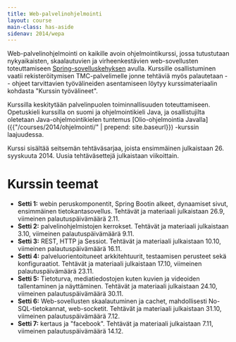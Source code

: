 ```yaml
---
title: Web-palvelinohjelmointi
layout: course
main-class: has-aside
sidenav: 2014/wepa
---
```

Web-palvelinohjelmointi on kaikille avoin ohjelmointikurssi, jossa tutustutaan nykyaikaisten, skaalautuvien ja virheenkestävien web-sovellusten toteuttamiseen [Spring-sovelluskehyksen](http://spring.io/) avulla. Kurssille osallistuminen vaatii rekisteröitymisen TMC-palvelimelle jonne tehtäviä myös palautetaan -- ohjeet tarvittavien työvälineiden asentamiseen löytyy kurssimateriaalin kohdasta "Kurssin työvälineet". 

Kurssilla keskitytään palvelinpuolen toiminnallisuuden toteuttamiseen. Opetuskieli kurssilla on suomi ja ohjelmointikieli Java, ja osallistujilta oletetaan Java-ohjelmointikielen tuntemus [Olio-ohjelmointia Javalla]({{"/courses/2014/ohjelmointi/" | prepend: site.baseurl}}) -kurssin laajuudessa.

Kurssi sisältää seitsemän tehtäväsarjaa, joista ensimmäinen julkaistaan 26. syyskuuta 2014. Uusia tehtäväsettejä julkaistaan viikoittain.

# Kurssin teemat

- **Setti 1:** webin peruskomponentit, Spring Bootin alkeet, dynaamiset sivut, ensimmäinen tietokantasovellus. Tehtävät ja materiaali julkaistaan 26.9, viimeinen palautuspäivämäärä 2.11.
- **Setti 2:** palvelinohjelmistojen kerrokset. Tehtävät ja materiaali julkaistaan 3.10, viimeinen palautuspäivämäärä 9.11.
- **Setti 3:** REST, HTTP ja Sessiot. Tehtävät ja materiaali julkaistaan 10.10, viimeinen palautuspäivämäärä 16.11.
- **Setti 4:** palveluorientoituneet arkkitehtuurit, testaamisen perusteet sekä konfiguraatiot. Tehtävät ja materiaali julkaistaan 17.10, viimeinen palautuspäivämäärä 23.11.
- **Setti 5:** Tietoturva, mediatiedostojen kuten kuvien ja videoiden tallentaminen ja näyttäminen. Tehtävät ja materiaali julkaistaan 24.10, viimeinen palautuspäivämäärä 30.11.
- **Setti 6:** Web-sovellusten skaalautuminen ja cachet, mahdollisesti No-SQL-tietokannat, web-socketit. Tehtävät ja materiaali julkaistaan 31.10, viimeinen palautuspäivämäärä 7.12.
- **Setti 7:** kertaus ja "facebook". Tehtävät ja materiaali julkaistaan 7.11, viimeinen palautuspäivämäärä 14.12.